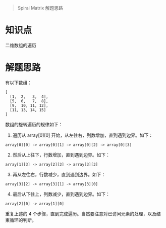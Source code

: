 > Spiral Matrix 解题思路

# 知识点
二维数组的遍历

# 解题思路
有以下数组：
```
[
  [1,  2,   3,  4],
  [5,  6,   7,  8],
  [9,  10, 11, 12],
  [11, 13, 14, 15]
]
```

数组的旋转遍历的规律如下：
1. 遍历从 array[0][0] 开始，从左往右，列数增加，直到遇到边界。如下：
```
array[0][0] -> array[0][1] -> array[0][2] -> array[0][3]
```
2. 然后从上往下，行数增加，直到遇到边界。如下：
```
array[1][3] -> array[2][3] -> array[3][3]
```
3. 再从左往右，行数减少，直到遇到边界。如下：
```
array[3][2] -> array[3][1] -> array[3][0]
```
4. 最后从下往上，列数减少，直到遇到边界。如下：
```
array[2][0] -> array[1][0]
```

重复上述的 4 个步骤，直到完成遍历。当然要注意对已访问元素的处理，以及结束循环的判断。
